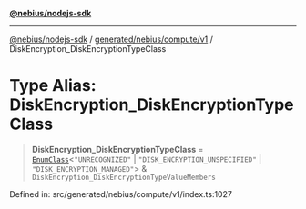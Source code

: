 [**@nebius/nodejs-sdk**](../../../../../README.md)

---

[@nebius/nodejs-sdk](../../../../../README.md) / [generated/nebius/compute/v1](../README.md) / DiskEncryption_DiskEncryptionTypeClass

# Type Alias: DiskEncryption_DiskEncryptionTypeClass

> **DiskEncryption_DiskEncryptionTypeClass** = [`EnumClass`](../../../../../runtime/protos/enum/type-aliases/EnumClass.md)\<`"UNRECOGNIZED"` \| `"DISK_ENCRYPTION_UNSPECIFIED"` \| `"DISK_ENCRYPTION_MANAGED"`\> & `DiskEncryption_DiskEncryptionTypeValueMembers`

Defined in: src/generated/nebius/compute/v1/index.ts:1027
